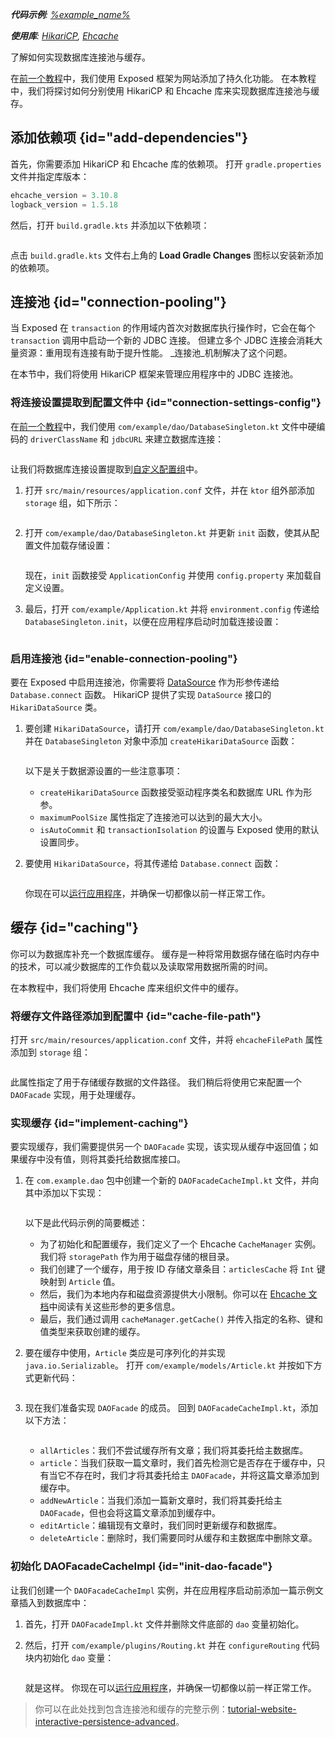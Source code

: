 [//]: # (title: 连接池与缓存)

<show-structure for="chapter" depth="2"/>

<tldr>
<var name="example_name" value="tutorial-website-interactive-persistence-advanced"/>
<p>
    <b>代码示例</b>:
    <a href="https://github.com/ktorio/ktor-documentation/tree/%ktor_version%/codeSnippets/snippets/%example_name%">
        %example_name%
    </a>
</p>
<p>
<b>使用库</b>: <a href="https://github.com/brettwooldridge/HikariCP">HikariCP</a>, <a href="https://www.ehcache.org/">Ehcache</a>
</p>
</tldr>

<link-summary>了解如何实现数据库连接池与缓存。</link-summary>

在[前一个教程](db-persistence.md)中，我们使用 Exposed 框架为网站添加了持久化功能。
在本教程中，我们将探讨如何分别使用 HikariCP 和 Ehcache 库来实现数据库连接池与缓存。

## 添加依赖项 {id="add-dependencies"}

首先，你需要添加 HikariCP 和 Ehcache 库的依赖项。
打开 `gradle.properties` 文件并指定库版本：

```kotlin
ehcache_version = 3.10.8
logback_version = 1.5.18
```

然后，打开 `build.gradle.kts` 并添加以下依赖项：

```kotlin

```

点击 `build.gradle.kts` 文件右上角的 **Load Gradle Changes** 图标以安装新添加的依赖项。

## 连接池 {id="connection-pooling"}

当 Exposed 在 `transaction` 的作用域内首次对数据库执行操作时，它会在每个 `transaction` 调用中启动一个新的 JDBC 连接。
但建立多个 JDBC 连接会消耗大量资源：重用现有连接有助于提升性能。
_连接池_机制解决了这个问题。

在本节中，我们将使用 HikariCP 框架来管理应用程序中的 JDBC 连接池。

### 将连接设置提取到配置文件中 {id="connection-settings-config"}

在[前一个教程](db-persistence.md#connect_db)中，我们使用 `com/example/dao/DatabaseSingleton.kt` 文件中硬编码的 `driverClassName` 和 `jdbcURL` 来建立数据库连接：

```kotlin

```

让我们将数据库连接设置提取到[自定义配置组](server-configuration-file.topic)中。

1. 打开 `src/main/resources/application.conf` 文件，并在 `ktor` 组外部添加 `storage` 组，如下所示：

   ```kotlin
   
   ```

2. 打开 `com/example/dao/DatabaseSingleton.kt` 并更新 `init` 函数，使其从配置文件加载存储设置：

   ```kotlin
   
   ```
   
   现在，`init` 函数接受 `ApplicationConfig` 并使用 `config.property` 来加载自定义设置。

3. 最后，打开 `com/example/Application.kt` 并将 `environment.config` 传递给 `DatabaseSingleton.init`，以便在应用程序启动时加载连接设置：

   ```kotlin
   
   ```

### 启用连接池 {id="enable-connection-pooling"}

要在 Exposed 中启用连接池，你需要将 [DataSource](https://docs.oracle.com/en/java/javase/19/docs/api/java.sql/javax/sql/DataSource.html) 作为形参传递给 `Database.connect` 函数。
HikariCP 提供了实现 `DataSource` 接口的 `HikariDataSource` 类。

1. 要创建 `HikariDataSource`，请打开 `com/example/dao/DatabaseSingleton.kt` 并在 `DatabaseSingleton` 对象中添加 `createHikariDataSource` 函数：

   ```kotlin
   
   ```

   以下是关于数据源设置的一些注意事项：
     - `createHikariDataSource` 函数接受驱动程序类名和数据库 URL 作为形参。
     - `maximumPoolSize` 属性指定了连接池可以达到的最大大小。
     - `isAutoCommit` 和 `transactionIsolation` 的设置与 Exposed 使用的默认设置同步。

2. 要使用 `HikariDataSource`，将其传递给 `Database.connect` 函数：

   ```kotlin
   
   ```

   你现在可以[运行应用程序](db-persistence.md#run_app)，并确保一切都像以前一样正常工作。

## 缓存 {id="caching"}

你可以为数据库补充一个数据库缓存。
缓存是一种将常用数据存储在临时内存中的技术，可以减少数据库的工作负载以及读取常用数据所需的时间。

在本教程中，我们将使用 Ehcache 库来组织文件中的缓存。

### 将缓存文件路径添加到配置中 {id="cache-file-path"}

打开 `src/main/resources/application.conf` 文件，并将 `ehcacheFilePath` 属性添加到 `storage` 组：

```kotlin

```

此属性指定了用于存储缓存数据的文件路径。
我们稍后将使用它来配置一个 `DAOFacade` 实现，用于处理缓存。

### 实现缓存 {id="implement-caching"}

要实现缓存，我们需要提供另一个 `DAOFacade` 实现，该实现从缓存中返回值；如果缓存中没有值，则将其委托给数据库接口。

1. 在 `com.example.dao` 包中创建一个新的 `DAOFacadeCacheImpl.kt` 文件，并向其中添加以下实现：

   ```kotlin
   
   ```

   以下是此代码示例的简要概述：
     - 为了初始化和配置缓存，我们定义了一个 Ehcache `CacheManager` 实例。我们将 `storagePath` 作为用于磁盘存储的根目录。
     - 我们创建了一个缓存，用于按 ID 存储文章条目：`articlesCache` 将 `Int` 键映射到 `Article` 值。
     - 然后，我们为本地内存和磁盘资源提供大小限制。你可以在 [Ehcache 文档](https://www.ehcache.org/documentation/2.8/configuration/cache-size.html)中阅读有关这些形参的更多信息。
     - 最后，我们通过调用 `cacheManager.getCache()` 并传入指定的名称、键和值类型来获取创建的缓存。

2. 要在缓存中使用，`Article` 类应是可序列化的并实现 `java.io.Serializable`。
   打开 `com/example/models/Article.kt` 并按如下方式更新代码：

   ```kotlin
   
   ```

3. 现在我们准备实现 `DAOFacade` 的成员。
   回到 `DAOFacadeCacheImpl.kt`，添加以下方法：

   ```kotlin
   
   ```

   - `allArticles`：我们不尝试缓存所有文章；我们将其委托给主数据库。
   - `article`：当我们获取一篇文章时，我们首先检测它是否存在于缓存中，只有当它不存在时，我们才将其委托给主 `DAOFacade`，并将这篇文章添加到缓存中。
   - `addNewArticle`：当我们添加一篇新文章时，我们将其委托给主 `DAOFacade`，但也会将这篇文章添加到缓存中。
   - `editArticle`：编辑现有文章时，我们同时更新缓存和数据库。
   - `deleteArticle`：删除时，我们需要同时从缓存和主数据库中删除文章。

### 初始化 DAOFacadeCacheImpl {id="init-dao-facade"}

让我们创建一个 `DAOFacadeCacheImpl` 实例，并在应用程序启动前添加一篇示例文章插入到数据库中：

1. 首先，打开 `DAOFacadeImpl.kt` 文件并删除文件底部的 `dao` 变量初始化。

2. 然后，打开 `com/example/plugins/Routing.kt` 并在 `configureRouting` 代码块内初始化 `dao` 变量：

   ```kotlin
   
   ```

   就是这样。
   你现在可以[运行应用程序](db-persistence.md#run_app)，并确保一切都像以前一样正常工作。

> 你可以在此处找到包含连接池和缓存的完整示例：[tutorial-website-interactive-persistence-advanced](https://github.com/ktorio/ktor-documentation/tree/%ktor_version%/codeSnippets/snippets/tutorial-website-interactive-persistence-advanced)。